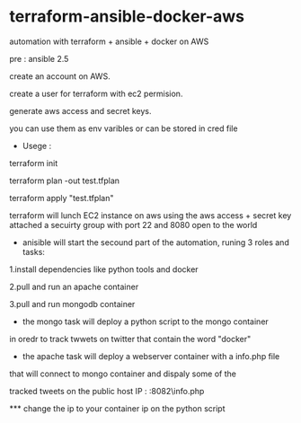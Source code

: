 # terraform-ansible-docker-aws
automation with terraform + ansible + docker on AWS

pre :
ansible 2.5

create an account on AWS.

create a user for terraform with ec2 permision.

generate aws access and secret keys.


you can use them as env varibles or can be stored in cred file



* Usege :

terraform init

terraform plan -out test.tfplan

terraform apply "test.tfplan"


terraform will lunch EC2 instance on aws using the aws access + secret key
attached a secuirty group with port 22 and 8080 open to the world

* anisible will start the secound part of the automation, runing 3 roles and tasks:

1.install dependencies like python tools and docker

2.pull and run an apache container

3.pull and run mongodb container


* the mongo task will deploy a python script to the mongo container

in oredr to track twwets on twitter that contain the word "docker"

* the apache task will deploy a webserver container with a info.php file

that will connect to mongo container and dispaly some of the

tracked tweets on the public host IP :   <public-ip>:8082\info.php
  
  
  *** change the ip to your container ip on the python script
